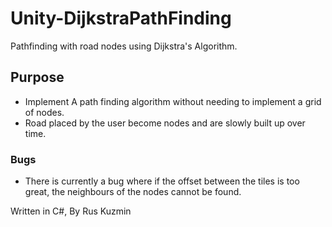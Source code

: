 # Unity-DijkstraPathFinding
Pathfinding with road nodes using Dijkstra's Algorithm.

## Purpose
- Implement A path finding algorithm without needing to implement a grid of nodes.
- Road placed by the user become nodes and are slowly built up over time.

### Bugs
- There is currently a bug where if the offset between the tiles is too great, the neighbours of the nodes cannot be found.

Written in C#, By Rus Kuzmin
